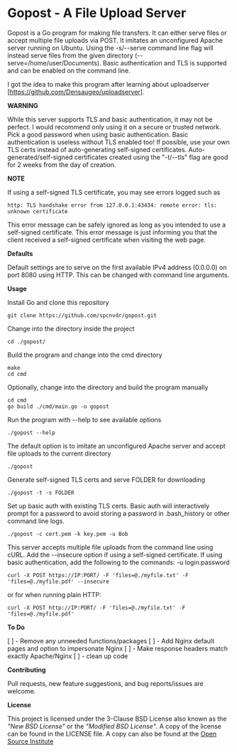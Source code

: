 # Gopost - A File Upload Server 

Gopost is a Go program for making file transfers. It can either serve files 
or accept multiple file uploads via POST. It imitates an unconfigured Apache 
server running on Ubuntu. Using the -s/--serve command line flag will instead 
serve files from the given directory (--serve=/home/user/Documents). Basic 
authentication and TLS is supported and can be enabled on the command line. 

I got the idea to make this program after learning about uploadserver 
[https://github.com/Densaugeo/uploadserver]. 

**WARNING**

While this server supports TLS and basic authentication, it may not be perfect.
I would recommend only using it on a secure or trusted network. Pick a good 
password when using basic authentication. Basic authentication is useless 
without TLS enabled too! If possible, use your own TLS certs instead of 
auto-generating self-signed certificates. Auto-generated/self-signed 
certificates created using the "-t/--tls" flag are good for 2 weeks from the 
day of creation.

**NOTE**

If using a self-signed TLS certificate, you may see errors logged such as

    http: TLS handshake error from 127.0.0.1:43434: remote error: tls: unknown certificate

This error message can be safely ignored as long as you intended to use a 
self-signed certificate. This error message is just informing you that the
client received a self-signed certificate when visiting the web page.

**Defaults**

Default settings are to serve on the first available IPv4 address (0.0.0.0) on 
port 8080 using HTTP. This can be changed with command line arguments.


**Usage**

Install Go and clone this repository

    git clone https://github.com/spcnvdr/gopost.git

Change into the directory inside the project

    cd ./gopost/

Build the program and change into the cmd directory

    make
    cd cmd

Optionally, change into the directory and build the program manually
    
    cd cmd
    go build ./cmd/main.go -o gopost

Run the program with --help to see available options

    ./gopost --help

The default option is to imitate an unconfigured Apache server and accept
file uploads to the current directory

    ./gopost

Generate self-signed TLS certs and serve FOLDER for downloading

    ./gopost -t -s FOLDER

Set up basic auth with existing TLS certs. Basic auth will 
interactively prompt for a password to avoid storing a password 
in .bash_history or other command line logs. 

    ./gopost -c cert.pem -k key.pem -u Bob

This server accepts multiple file uploads from the command line 
using cURL. Add the --insecure option if using a self-signed certificate.
If using basic authentication, add the following to 
the commands: -u login:password

    curl -X POST https://IP:PORT/ -F 'files=@./myfile.txt' -F 'files=@./myfile.pdf' --insecure

or for when running plain HTTP:

    curl -X POST http://IP:PORT/ -F 'files=@./myfile.txt' -F 'files=@./myfile.pdf'


**To Do**

[ ] - Remove any unneeded functions/packages
[ ] - Add Nginx default pages and option to impersonate Nginx
[ ] - Make response headers match exactly Apache/Nginx
[ ] - clean up code


**Contributing**

Pull requests, new feature suggestions, and bug reports/issues are
welcome.


**License**

This project is licensed under the 3-Clause BSD License also known as the
*"New BSD License"* or the *"Modified BSD License"*. A copy of the license
can be found in the LICENSE file. A copy can also be found at the
[Open Source Institute](https://opensource.org/licenses/BSD-3-Clause)
